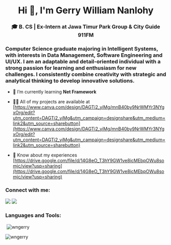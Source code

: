 <h1 align="center">Hi 👋, I'm Gerry William Nanlohy</h1>
<h3 align="center">🎓 B. CS | Ex-Intern at Jawa Timur Park Group & City Guide 911FM</h3>

<h3 align="left">Computer Science graduate majoring in Intelligent Systems, with interests in Data Management, Software Engineering and UI/UX. I am an adaptable and detail-oriented individual with a strong passion for learning and enthusiasm for new challenges. I consistently combine creativity with strategic and analytical thinking to develop innovative solutions.</h3>

- 🌱 I’m currently learning **Net Framework**

- 👨‍💻 All of my projects are available at [https://www.canva.com/design/DAGTi2_yiMg/mnB40by9NrWMYr3NYgxOrg/edit?utm_content=DAGTi2_yiMg&utm_campaign=designshare&utm_medium=link2&utm_source=sharebutton](https://www.canva.com/design/DAGTi2_yiMg/mnB40by9NrWMYr3NYgxOrg/edit?utm_content=DAGTi2_yiMg&utm_campaign=designshare&utm_medium=link2&utm_source=sharebutton)

- 📄 Know about my experiences [https://drive.google.com/file/d/14G8eO_T3hY9GW1ve8icMEbpOWu8somjc/view?usp=sharing](https://drive.google.com/file/d/14G8eO_T3hY9GW1ve8icMEbpOWu8somjc/view?usp=sharing)

<h3 align="left">Connect with me:</h3>
<p align="left">

[![](https://img.shields.io/badge/Gmail-D14836?style=for-the-badge&logo=gmail&logoColor=white)](mailto:nanlohygerry@gmail.com)
[![](https://img.shields.io/badge/LinkedIn-0077B5?style=for-the-badge&logo=linkedin&logoColor=white)](https://www.linkedin.com/in/gerrywilliamnanlohy/)

<h3 align="left">Languages and Tools:</h3>


<p>&nbsp;<img align="center" src="https://github-readme-stats.vercel.app/api?username=wngerry&show_icons=true&locale=en" alt="wngerry" /></p>

<p><img align="center" src="https://github-readme-streak-stats.herokuapp.com/?user=wngerry&" alt="wngerry" /></p>

